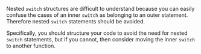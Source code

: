
Nested `switch` structures are difficult to understand because you can easily confuse the cases of an inner `switch` as belonging to an outer statement. Therefore nested `switch` statements should be avoided.

Specifically, you should structure your code to avoid the need for nested `switch` statements, but if you cannot, then consider moving the inner `switch` to another function.
